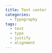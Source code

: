 ```yaml
---
title: Text center
categories:
  - Typography
tags:
  - text
  - type
  - justify
  - alignment
---
```

